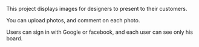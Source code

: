 This project displays images for designers to present to their customers.

You can upload photos, and comment on each photo.

Users can sign in with Google or facebook, and each user can see only his board.